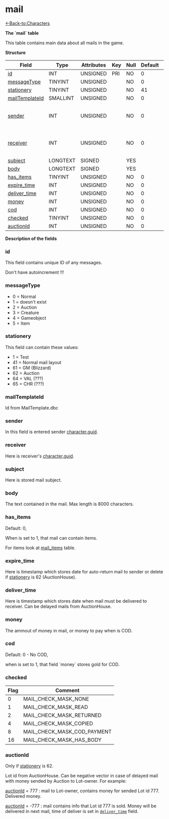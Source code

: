 # mail

[<-Back-to:Characters](database-characters.md)

**The \`mail\` table**

This table contains main data about all mails in the game.

**Structure**

| Field               | Type     | Attributes | Key | Null | Default | Extra | Comment                            |
| ------------------- | -------- | ---------- | --- | ---- | ------- | ----- | ---------------------------------- |
| [id][1]             | INT      | UNSIGNED   | PRI | NO   | 0       |       | Identifier                         |
| [messageType][2]    | TINYINT  | UNSIGNED   |     | NO   | 0       |       |                                    |
| [stationery][3]     | TINYINT  | UNSIGNED   |     | NO   | 41      |       |                                    |
| [mailTemplateId][4] | SMALLINT | UNSIGNED   |     | NO   | 0       |       |                                    |
| [sender][5]         | INT      | UNSIGNED   |     | NO   | 0       |       | Character Global Unique Identifier |
| [receiver][6]       | INT      | UNSIGNED   |     | NO   | 0       |       | Character Global Unique Identifier |
| [subject][7]        | LONGTEXT | SIGNED     |     | YES  |         |       |                                    |
| [body][8]           | LONGTEXT | SIGNED     |     | YES  |         |       |                                    |
| [has_items][9]      | TINYINT  | UNSIGNED   |     | NO   | 0       |       |                                    |
| [expire_time][10]   | INT      | UNSIGNED   |     | NO   | 0       |       |                                    |
| [deliver_time][11]  | INT      | UNSIGNED   |     | NO   | 0       |       |                                    |
| [money][12]         | INT      | UNSIGNED   |     | NO   | 0       |       |                                    |
| [cod][13]           | INT      | UNSIGNED   |     | NO   | 0       |       |                                    |
| [checked][14]       | TINYINT  | UNSIGNED   |     | NO   | 0       |       |                                    |
| [auctionId][14]     | INT      | UNSIGNED   |     | NO   | 0       |       |                                    |

[1]: #id
[2]: #messagetype
[3]: #stationery
[4]: #mailtemplateid
[5]: #sender
[6]: #receiver
[7]: #subject
[8]: #body
[9]: #hasitems
[10]: #expiretime
[11]: #delivertime
[12]: #money
[13]: #cod
[14]: #checked
[15]: #auctionid

**Description of the fields**

### id

This field contains unique ID of any messages.

Don't have autoincrement !!!

### messageType

-   0 = Normal
-   1 = doesn't exist
-   2 = Auction
-   3 = Creature
-   4 = Gameobject
-   5 = Item

### stationery

This field can contain these values:

-   1 = Test
-   41 = Normal mail layout
-   61 = GM (Blizzard)
-   62 = Auction
-   64 = VAL (???)
-   65 = CHR (???)

### mailTemplateId

Id from MailTemplate.dbc

### sender

In this field is entered sender [character.guid](character#guid).

### receiver

Here is receiver's [character.guid](character#guid).

### subject

Here is stored mail subject.

### body

The text contained in the mail. Max length is 8000 characters.

### has_items

Default: 0,

When is set to 1, that mail can contain items.

For items look at [mail\_items](mail_items) table.

### expire\_time

Here is timestamp which stores date for auto-return mail to sender or delete if [stationery][3] is 62 (AuctionHouse).

### deliver\_time

Here is timestamp which stores date when mail must be delivered to receiver. Can be delayed mails from AuctionHouse.

### money

The ammout of money in mail, or money to pay when is COD.

### cod

Default: 0 - No COD,

when is set to 1, that field \`money\` stores gold for COD.

### checked

| Flag | Comment                     |
| ---- | --------------------------- |
| 0    | MAIL_CHECK_MASK_NONE        |
| 1    | MAIL_CHECK_MASK_READ        |
| 2    | MAIL_CHECK_MASK_RETURNED    |
| 4    | MAIL_CHECK_MASK_COPIED      |
| 8    | MAIL_CHECK_MASK_COD_PAYMENT |
| 16   | MAIL_CHECK_MASK_HAS_BODY    |

### auctionId

Only if [stationery][3] is 62.

Lot id from AuctionHouse. Can be negative vector in case of delayed mail with money sended by Auction to Lot-owner.
For example: 

[auctionId][14] = 777 : mail to Lot-owner, contains money for sended Lot id 777. Delivered money.

[auctionId][14] = -777 : mail contains info that Lot id 777 is sold. Money will be delivered in next mail, time of deliver is set in [`deliver_time`][11] field.
